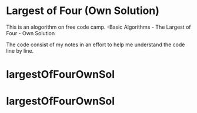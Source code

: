 # Largest of Four (Own Solution)

This is an alogorithm on free code camp.
    -Basic Algorithms
        - The Largest of Four - Own Solution

The code consist of my notes in an effort to help me understand the code line by line. 

# largestOfFourOwnSol



# largestOfFourOwnSol
